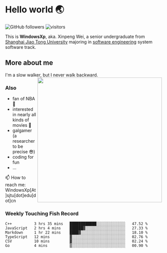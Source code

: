 <!--
**WindowsXp-Beta/WindowsXp-Beta** is a ✨ _special_ ✨ repository because its `README.md` (this file) appears on your GitHub profile.

Here are some ideas to get you started:

- 🔭 I’m currently working on ...
- 🌱 I’m currently learning ...
- 👯 I’m looking to collaborate on ...
- 🤔 I’m looking for help with ...
- 💬 Ask me about ...
- 📫 How to reach me: ...
- 😄 Pronouns: ...
- ⚡ Fun fact: ...
-->
# Hello world :earth_asia:

![GitHub followers](https://img.shields.io/github/followers/WindowsXp-Beta?style=social)
![visitors](https://visitor-badge.glitch.me/badge?page_id=WindowsXp-Beta)

This is **WindowsXp**, aka. Xinpeng Wei, a senior undergraduate from [Shanghai Jiao Tong University](http://en.sjtu.edu.cn/) majoring in [software engineering](http://www.se.sjtu.edu.cn/) system software track.

## More about me

I'm a slow walker, but I never walk backward.<img align='right' src='https://github-readme-stats.vercel.app/api/top-langs/?username=WindowsXp-Beta&layout=compact&hide=scss,hcl,Tcl&langs_count=5&theme=tokyonight' width='400px'>

### Also
- fan of NBA :basketball:
- interested in nearly all kinds of movies :movie_camera:
- galgamer (a researcher to be precise :sunglasses:)
- coding for fun
- ...

📫 How to reach me: WindowsXp[At]sjtu[dot]edu[dot]cn

### Weekly Touching Fish Record

<!--START_SECTION:waka-->

```text
C++          3 hrs 35 mins   ████████████░░░░░░░░░░░░░   47.52 %
JavaScript   2 hrs 4 mins    ██████▓░░░░░░░░░░░░░░░░░░   27.33 %
Markdown     1 hr 22 mins    ████▓░░░░░░░░░░░░░░░░░░░░   18.10 %
TypeScript   12 mins         ▓░░░░░░░░░░░░░░░░░░░░░░░░   02.76 %
CSV          10 mins         ▓░░░░░░░░░░░░░░░░░░░░░░░░   02.24 %
Go           4 mins          ▒░░░░░░░░░░░░░░░░░░░░░░░░   00.90 %
```

<!--END_SECTION:waka-->
